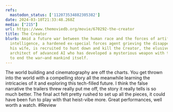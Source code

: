 ```yaml
---
refs:
  mastodon_status: ['112073534882305382']
date: 2024-03-10T21:33:48.268Z
media: ["215"]
url: https://www.themoviedb.org/movie/670292-the-creator
title: The Creator
blurb: Amid a future war between the human race and the forces of artificial
  intelligence, a hardened ex-special forces agent grieving the disappearance of
  his wife, is recruited to hunt down and kill the Creator, the elusive
  architect of advanced AI who has developed a mysterious weapon with the power
  to end the war—and mankind itself.
---
```


The world building and cinematography are off the charts. You get thrown into the world with a compelling story all the meanwhile learning the intricacies of it and exploring this tech-filled future. I think the false narrative the trailers threw really put me off, the story it really tells is so much better. The final act felt pretty rushed to set up all the pieces, it could have been fun to play with that heist-vibe more. Great performances, well worth a watch. #Review
